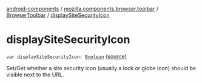 [android-components](../../index.md) / [mozilla.components.browser.toolbar](../index.md) / [BrowserToolbar](index.md) / [displaySiteSecurityIcon](./display-site-security-icon.md)

# displaySiteSecurityIcon

`var displaySiteSecurityIcon: `[`Boolean`](https://kotlinlang.org/api/latest/jvm/stdlib/kotlin/-boolean/index.html) [(source)](https://github.com/mozilla-mobile/android-components/blob/master/components/browser/toolbar/src/main/java/mozilla/components/browser/toolbar/BrowserToolbar.kt#L108)

Set/Get whether a site security icon (usually a lock or globe icon) should be visible next to the URL.


